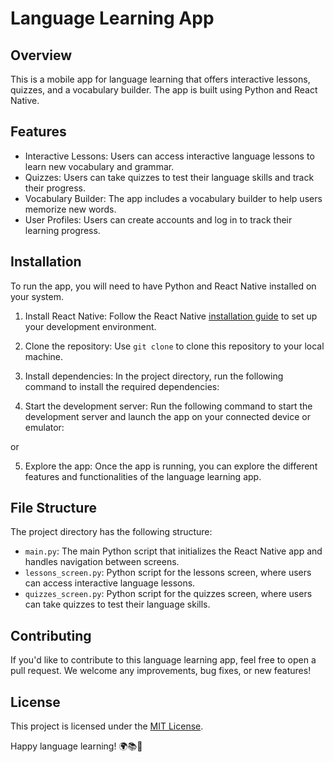 # Language Learning App

## Overview

This is a mobile app for language learning that offers interactive lessons, quizzes, and a vocabulary builder. The app is built using Python and React Native.

## Features

- Interactive Lessons: Users can access interactive language lessons to learn new vocabulary and grammar.
- Quizzes: Users can take quizzes to test their language skills and track their progress.
- Vocabulary Builder: The app includes a vocabulary builder to help users memorize new words.
- User Profiles: Users can create accounts and log in to track their learning progress.

## Installation

To run the app, you will need to have Python and React Native installed on your system.

1. Install React Native: Follow the React Native [installation guide](https://reactnative.dev/docs/environment-setup) to set up your development environment.

2. Clone the repository: Use `git clone` to clone this repository to your local machine.

3. Install dependencies: In the project directory, run the following command to install the required dependencies:


4. Start the development server: Run the following command to start the development server and launch the app on your connected device or emulator:


or


5. Explore the app: Once the app is running, you can explore the different features and functionalities of the language learning app.

## File Structure

The project directory has the following structure:


- `main.py`: The main Python script that initializes the React Native app and handles navigation between screens.
- `lessons_screen.py`: Python script for the lessons screen, where users can access interactive language lessons.
- `quizzes_screen.py`: Python script for the quizzes screen, where users can take quizzes to test their language skills.

## Contributing

If you'd like to contribute to this language learning app, feel free to open a pull request. We welcome any improvements, bug fixes, or new features!

## License

This project is licensed under the [MIT License](LICENSE).

Happy language learning! 🌍📚💬

